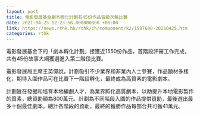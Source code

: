 ```yaml
---
layout: post
title: 電影發展基金劇本孵化計劃有45份作品晉級次輪比賽
date: 2021-04-25 12:23:56.000000000 +08:00
link: https://news.rthk.hk/rthk/ch/component/k2/1587600-20210425.htm
categories: rthk
---
```


電影發展基金下的「劇本孵化計劃」接獲近1550份作品，首階段評審工作完成，共有45份故事大綱獲選進入第二階段比賽。
 
電影發展局主席王英偉說，計劃吸引不少業界和非業內人士參賽，作品題材多樣化，期待入圍作品可在比賽下一階段孵化，最終成為高質素的電影劇本。
 
計劃旨在發掘和培育本地編劇人才，為業界孵化高質劇本，以助提升本地電影製作的質素，總資助額為800萬元。計劃為不同階段入圍的作品提供資助，最後選出最多十個最佳劇本。總計各階段的資助，最終的獲勝作品每部合共可獲41萬元。
